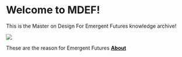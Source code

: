 Welcome to MDEF!
========

This is the Master on Design For Emergent Futures knowledge archive!

![](/assets/images/people-working.jpg)

These are the reason for Emergent Futures [**About**](/about)
